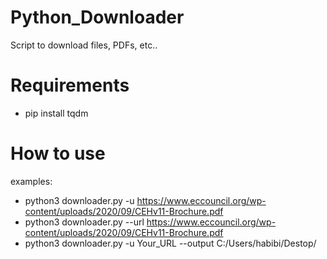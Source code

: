 # Python_Downloader
Script to download files, PDFs, etc..

# Requirements

- pip install tqdm

# How to use 

examples:
-    python3 downloader.py -u https://www.eccouncil.org/wp-content/uploads/2020/09/CEHv11-Brochure.pdf 
-    python3 downloader.py --url https://www.eccouncil.org/wp-content/uploads/2020/09/CEHv11-Brochure.pdf
-    python3 downloader.py -u Your_URL --output C:/Users/habibi/Destop/    
